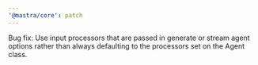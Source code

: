 ```yaml
---
'@mastra/core': patch
---
```


Bug fix: Use input processors that are passed in generate or stream agent options rather than always defaulting to the processors set on the Agent class.
